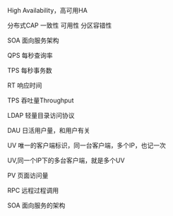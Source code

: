 High Availability，高可用HA

分布式CAP  一致性 可用性 分区容错性

SOA  面向服务架构

QPS  每秒查询率

TPS  每秒事务数

RT 响应时间

TPS  吞吐量Throughput

LDAP 轻量目录访问协议


DAU 日活用户量，和用户有关

UV  唯一的客户端标识，同一台客户端，多个IP，也记一次

UV,同一个IP下的多台客户端，就是多个UV

PV  页面访问量


RPC 远程过程调用

SOA 面向服务的架构
